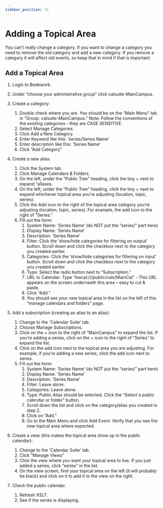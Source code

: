 ```yaml
---
sidebar_position: 11
---
```


# Adding a Topical Area

You can’t really change a category. If you want to change a category you need to remove the old category and add a new category. If you remove a category it will affect old events, so keep that in mind if that is important.

## Add a Topical Area

1. Login to Bedework.

1. Under “choose your administrative group” click calsuite-MainCampus.

1. Create a category:
   1. Double check where you are. You should be on the “Main Menu” tab in “Group: calsuite-MainCampus.” Note: Follow the conventions of the existing categories - they are CASE SENSITIVE.
   1. Select Manage Categories.
   1. Click Add a New Category.
   1. Enter Keyword like this:  ‘series/Series Name’
   1. Enter description like this: ‘Series Name’
   1. Click “Add Category”

1. Create a new alias:
   1. Click the System tab.
   1. Click Manage Calendars & Folders.
   1. On the left, under the “Public Tree” heading, click the tiny + next to expand “aliases.
   1. On the left, under the “Public Tree” heading, click the tiny + next to expand whichever topical area you’re adjusting (location, topic, series).
   1. Click the Add icon to the right of the topical area category you’re adjusting (location, topic, series). For example, the add icon to the right of “Series.”
   1. Fill out the form:
      1. System Name: ‘Series Name’ (do NOT put the “series/” part here)
      1. Display Name: ‘Series Name’
      1. Description: ‘Series Name’
      1. Filter: Click the ‘show/hide categories for filtering on output’ button. Scroll down and click the checkbox next to the category you created earlier.
      1. Categories: Click the ‘show/hide categories for filtering on input’ button. Scroll down and click the checkbox next to the category you created earlier.
      1. Type: Select the radio button next to “Subscription.”
      1. URL to Calendar: Type “bwcal:///public/cals/MainCal” - This URL appears on the screen underneath this area – easy to cut & paste.
      1. Click “Add.”
      1. You should see your new topical area in the list on the left of this “manage calendars and folders” page.

1. Add a subscription (creating an alias to an alias):
   1. Change to the 'Calendar Suite' tab.
   1. Choose Manage Subscriptions.
   1. Click on the + icon to the right of “MainCampus” to expand the list. If you’re adding a series, click on the + icon to the right of “Series” to expand the list.
   1. Click on the add icon next to the topical area you are adjusting. For example, if you’re adding a new series, click the add icon next to series.
   1. Fill out the form:
      1. System Name: ‘Series Name’ (do NOT put the “series/” part here)
      1. Display Name: ‘Series Name’
      1. Description: ‘Series Name’
      1. Filter: Leave alone.
      1. Categories: Leave alone.
      1. Type: Public Alias should be selected. Click the “Select a public calendar or folder” button.
      1. Scroll down the list and click on the category/alias you created in step 2.
      1. Click on “Add.”
      1. Go to the Main Menu and click Add Event. Verify that you see the new topical area where expected.

1. Create a view (this makes the topical area show up in the public calendar):
   1. Change to the 'Calendar Suite' tab.
   1. Click “Manage Views”
   1. Click the view where you want your topical area to live. If you just added a series, click “series” in the list.
   1. On the view screen, find your topical area on the left (it will probably be black) and click on it to add it to the view on the right.

1. Check the public calendar.
   1. Refresh XSLT.
   1. See if the series is displaying.
